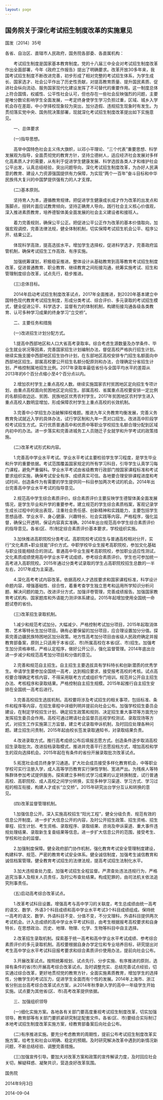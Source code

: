 ```yaml
---
layout: page
---
```

 
## 国务院关于深化考试招生制度改革的实施意见
国发〔2014〕35号
  	

各省、自治区、直辖市人民政府，国务院各部委、各直属机构：

　　考试招生制度是国家基本教育制度。党的十八届三中全会对考试招生制度改革作出全面部署，今年《政府工作报告》提出了明确要求。改革开放30多年来，我国考试招生制度不断改进完善，初步形成了相对完整的考试招生体系，为学生成长、国家选才、社会公平作出了历史性贡献，对提高教育质量、提升国民素质、促进社会纵向流动、服务国家现代化建设发挥了不可替代的重要作用。这一制度总体上符合国情，权威性、公平性社会认可，但也存在一些社会反映强烈的问题，主要是唯分数论影响学生全面发展，一考定终身使学生学习负担过重，区域、城乡入学机会存在差距，中小学择校现象较为突出，加分造假、违规招生现象时有发生。为贯彻落实党中央、国务院决策部署，现就深化考试招生制度改革提出如下实施意见。

　　一、总体要求

　　(一)指导思想。

　　高举中国特色社会主义伟大旗帜，以邓小平理论、“三个代表”重要思想、科学发展观为指导，全面贯彻党的教育方针，坚持立德树人，适应经济社会发展对多样化高素质人才的需要，从有利于促进学生健康发展、科学选拔各类人才和维护社会公平出发，认真总结经验，突出问题导向，深化考试招生制度改革，为办好人民满意的教育、建设人力资源强国提供有力保障，为实现“两个一百年”奋斗目标和中华民族伟大复兴的中国梦提供强有力的人才支撑。

　　(二)基本原则。

　　坚持育人为本，遵循教育规律。把促进学生健康成长成才作为改革的出发点和落脚点，扭转片面应试教育倾向，坚持正确育人导向，践行社会主义核心价值观，深入推进素质教育，培养德智体美全面发展的社会主义建设者和接班人。

　　着力完善规则，确保公平公正。把促进公平公正作为改革的基本价值取向，加强宏观调控，完善法律法规，健全体制机制，切实保障考试招生机会公平、程序公开、结果公正。

　　体现科学高效，提高选拔水平。增加学生选择权，促进科学选才，完善政府监管机制，确保考试招生工作高效、有序实施。

　　加强统筹谋划，积极稳妥推进。整体设计从基础教育到高等教育考试招生制度改革，促进普通教育、职业教育、继续教育之间衔接沟通，统筹实施考试、招生和管理制度综合改革，试点先行，稳步推进。

　　(三)总体目标。

　　2014年启动考试招生制度改革试点，2017年全面推进，到2020年基本建立中国特色现代教育考试招生制度，形成分类考试、综合评价、多元录取的考试招生模式，健全促进公平、科学选才、监督有力的体制机制，构建衔接沟通各级各类教育、认可多种学习成果的终身学习“立交桥”。

　　二、主要任务和措施

　　(一)改进招生计划分配方式。

　　1.提高中西部地区和人口大省高考录取率。综合考虑生源数量及办学条件、毕业生就业状况等因素，完善国家招生计划编制办法，督促高校严格执行招生计划。继续实施支援中西部地区招生协作计划，在东部地区高校安排专门招生名额面向中西部地区招生。部属高校要公开招生名额分配原则和办法，合理确定分省招生计划，严格控制属地招生比例。2017年录取率最低省份与全国平均水平的差距从2013年的6个百分点缩小至4个百分点以内。

　　2.增加农村学生上重点高校人数。继续实施国家农村贫困地区定向招生专项计划，由重点高校面向贫困地区定向招生。部属高校、省属重点高校要安排一定比例的名额招收边远、贫困、民族地区优秀农村学生。2017年贫困地区农村学生进入重点高校人数明显增加，形成保障农村学生上重点高校的长效机制。

　　3.完善中小学招生办法破解择校难题。推进九年义务教育均衡发展，完善义务教育免试就近入学的具体办法，试行学区制和九年一贯对口招生。改进高中阶段学校考试招生方式。实行优质普通高中和优质中等职业学校招生名额合理分配到区域内初中的办法。进一步落实和完善进城务工人员随迁子女就学和升学考试的政策措施。

　　(二)改革考试形式和内容。

　　1.完善高中学业水平考试。学业水平考试主要检验学生学习程度，是学生毕业和升学的重要依据。考试范围覆盖国家规定的所有学习科目，引导学生认真学习每门课程，避免严重偏科。学业水平考试由省级教育行政部门按国家课程标准和考试要求组织实施，确保考试安全有序、成绩真实可信。各地要合理安排课程进度和考试时间，创造条件为有需要的学生提供同一科目参加两次考试的机会。2014年出台完善高中学业水平考试的指导意见。

　　2.规范高中学生综合素质评价。综合素质评价主要反映学生德智体美全面发展情况，是学生毕业和升学的重要参考。建立规范的学生综合素质档案，客观记录学生成长过程中的突出表现，注重社会责任感、创新精神和实践能力，主要包括学生思想品德、学业水平、身心健康、兴趣特长、社会实践等内容。严格程序，强化监督，确保公开透明，保证内容真实准确。2014年出台规范高中学生综合素质评价的指导意见。各省(区、市)制定综合素质评价基本要求，学校组织实施。

　　3.加快推进高职院校分类考试。高职院校考试招生与普通高校相对分开，实行“文化素质+职业技能”评价方式。中职学校毕业生报考高职院校，参加文化基础与职业技能相结合的测试。普通高中毕业生报考高职院校，参加职业适应性测试，文化素质成绩使用高中学业水平考试成绩，参考综合素质评价。学生也可参加统一高考进入高职院校。2015年通过分类考试录取的学生占高职院校招生总数的一半左右，2017年成为主渠道。

　　4.深化高考考试内容改革。依据高校人才选拔要求和国家课程标准，科学设计命题内容，增强基础性、综合性，着重考查学生独立思考和运用所学知识分析问题、解决问题的能力。改进评分方式，加强评卷管理，完善成绩报告。加强国家教育考试机构、国家题库和外语能力测评体系建设。2015年起增加使用全国统一命题试卷的省份。

　　(三)改革招生录取机制。

　　1.减少和规范考试加分。大幅减少、严格控制考试加分项目，2015年起取消体育、艺术等特长生加分项目。确有必要保留的加分项目，应合理设置加分分值。探索完善边疆民族特困地区加分政策。地方性高考加分项目由省级人民政府确定并报教育部备案，原则上只适用于本省(区、市)所属高校在本省(区、市)招生。加强考生加分资格审核，严格认定程序，做好公开公示，强化监督管理。2014年底出台进一步减少和规范高考加分项目和分值的意见。

　　2.完善和规范自主招生。自主招生主要选拔具有学科特长和创新潜质的优秀学生。申请学生要参加全国统一高考，达到相应要求，接受报考高校的考核。试点高校要合理确定考核内容，不得采用联考方式或组织专门培训。规范并公开自主招生办法、考核程序和录取结果。严格控制自主招生规模。2015年起推行自主招生安排在全国统一高考后进行。

　　3.完善高校招生选拔机制。高校要将涉及考试招生的相关事项，包括标准、条件和程序等内容，在招生章程中详细列明并提前向社会公布。加强学校招生委员会建设，在制定学校招生计划、确定招生政策和规则、决定招生重大事项等方面充分发挥招生委员会作用。高校可通过聘请社会监督员巡视学校测试、录取现场等方式，对招生工作实施第三方监督。建立考试录取申诉机制，及时回应处理各种问题。建立招生问责制，2015年起由校长签发录取通知书，对录取结果负责。

　　4.改进录取方式。推行高考成绩公布后填报志愿方式。创造条件逐步取消高校招生录取批次。改进投档录取模式，推进并完善平行志愿投档方式，增加高校和学生的双向选择机会。2015年起在有条件的省份开展录取批次改革试点。

　　5.拓宽社会成员终身学习通道。扩大社会成员接受多样化教育机会，中等职业学校可实行注册入学，成人高等学历教育实行弹性学制、宽进严出。为残疾人等特殊群体参加考试提供服务。探索建立多种形式学习成果的认定转换制度，试行普通高校、高职院校、成人高校之间学分转换，实现多种学习渠道、学习方式、学习过程的相互衔接，构建人才成长“立交桥”。2015年研究出台学分互认和转换的意见。

　　(四)改革监督管理机制。

　　1.加强信息公开。深入实施高校招生“阳光工程”，健全分级负责、规范有效的信息公开制度。进一步扩大信息公开的内容，及时公开招生政策、招生资格、招生章程、招生计划、考生资格、录取程序、录取结果、咨询及申诉渠道、重大事件违规处理结果、录取新生复查结果等信息。进一步扩大信息公开的范围，接受考生、学校和社会的监督。

　　2.加强制度保障。健全政府部门协作机制，强化教育考试安全管理制度建设，构建科学、规范、严密的教育考试安全体系。健全诚信制度，加强考生诚信教育和诚信档案管理。健全教育考试招生的法律法规，提高考试招生法制化水平。

　　3.加大违规查处力度。加强考试招生全程监督。严肃查处违法违规行为，严格追究当事人及相关人员责任，及时公布查处结果。构成犯罪的，由司法机关依法追究刑事责任。

　　(五)启动高考综合改革试点。

　　1.改革考试科目设置。增强高考与高中学习的关联度，考生总成绩由统一高考的语文、数学、外语3个科目成绩和高中学业水平考试3个科目成绩组成。保持统一高考的语文、数学、外语科目不变、分值不变，不分文理科，外语科目提供两次考试机会。计入总成绩的高中学业水平考试科目，由考生根据报考高校要求和自身特长，在思想政治、历史、地理、物理、化学、生物等科目中自主选择。

　　2.改革招生录取机制。探索基于统一高考和高中学业水平考试成绩、参考综合素质评价的多元录取机制。高校要根据自身办学定位和专业培养目标，研究提出对考生高中学业水平考试科目报考要求和综合素质评价使用办法，提前向社会公布。

　　3.开展改革试点。按照统筹规划、试点先行、分步实施、有序推进的原则，选择有条件的省(市)开展高考综合改革试点。及时调整充实、总结完善试点经验，切实通过综合改革，更好地贯彻党的教育方针，全面实施素质教育，增加学生的选择性，分散学生的考试压力，促进学生全面而有个性的发展。2014年上海市、浙江省分别出台高考综合改革试点方案，从2014年秋季新入学的高中一年级学生开始实施。试点要为其他省(区、市)高考改革提供依据。

　　三、加强组织领导

　　(一)细化实施方案。各地各有关部门要高度重视考试招生制度改革，切实加强领导。教育部等有关部门要抓紧研究制定配套文件。各省(区、市)要结合实际制订本地考试招生制度改革实施方案，经教育部备案后向社会公布。

　　(二)有序推进实施。要充分考虑教育的周期性，提前公布考试招生制度改革实施方案，给考生和社会以明确、稳定的预期。及时研究解决改革中遇到的新情况新问题，不断总结经验、调整完善措施。

　　(三)加强宣传引导。要加大对改革方案和政策的宣传解读力度，及时回应社会关切，解疑释惑、凝聚共识，营造良好改革氛围。

国务院

2014年9月3日
	 
 
	
	
 
2014-09-04
